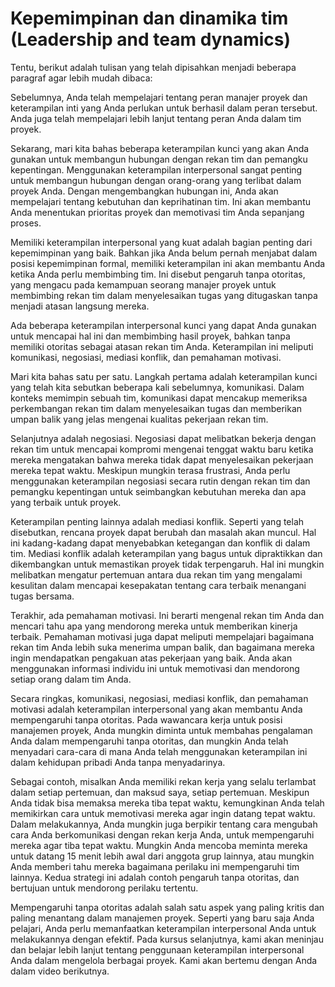 # Kepemimpinan dan dinamika tim (Leadership and team dynamics)

Tentu, berikut adalah tulisan yang telah dipisahkan menjadi beberapa paragraf agar lebih mudah dibaca:

Sebelumnya, Anda telah mempelajari tentang peran manajer proyek dan keterampilan inti yang Anda perlukan untuk berhasil dalam peran tersebut. Anda juga telah mempelajari lebih lanjut tentang peran Anda dalam tim proyek.

Sekarang, mari kita bahas beberapa keterampilan kunci yang akan Anda gunakan untuk membangun hubungan dengan rekan tim dan pemangku kepentingan. Menggunakan keterampilan interpersonal sangat penting untuk membangun hubungan dengan orang-orang yang terlibat dalam proyek Anda. Dengan mengembangkan hubungan ini, Anda akan mempelajari tentang kebutuhan dan keprihatinan tim. Ini akan membantu Anda menentukan prioritas proyek dan memotivasi tim Anda sepanjang proses.

Memiliki keterampilan interpersonal yang kuat adalah bagian penting dari kepemimpinan yang baik. Bahkan jika Anda belum pernah menjabat dalam posisi kepemimpinan formal, memiliki keterampilan ini akan membantu Anda ketika Anda perlu membimbing tim. Ini disebut pengaruh tanpa otoritas, yang mengacu pada kemampuan seorang manajer proyek untuk membimbing rekan tim dalam menyelesaikan tugas yang ditugaskan tanpa menjadi atasan langsung mereka.

Ada beberapa keterampilan interpersonal kunci yang dapat Anda gunakan untuk mencapai hal ini dan membimbing hasil proyek, bahkan tanpa memiliki otoritas sebagai atasan rekan tim Anda. Keterampilan ini meliputi komunikasi, negosiasi, mediasi konflik, dan pemahaman motivasi.

Mari kita bahas satu per satu. Langkah pertama adalah keterampilan kunci yang telah kita sebutkan beberapa kali sebelumnya, komunikasi. Dalam konteks memimpin sebuah tim, komunikasi dapat mencakup memeriksa perkembangan rekan tim dalam menyelesaikan tugas dan memberikan umpan balik yang jelas mengenai kualitas pekerjaan rekan tim.

Selanjutnya adalah negosiasi. Negosiasi dapat melibatkan bekerja dengan rekan tim untuk mencapai kompromi mengenai tenggat waktu baru ketika mereka mengatakan bahwa mereka tidak dapat menyelesaikan pekerjaan mereka tepat waktu. Meskipun mungkin terasa frustrasi, Anda perlu menggunakan keterampilan negosiasi secara rutin dengan rekan tim dan pemangku kepentingan untuk seimbangkan kebutuhan mereka dan apa yang terbaik untuk proyek.

Keterampilan penting lainnya adalah mediasi konflik. Seperti yang telah disebutkan, rencana proyek dapat berubah dan masalah akan muncul. Hal ini kadang-kadang dapat menyebabkan ketegangan dan konflik di dalam tim. Mediasi konflik adalah keterampilan yang bagus untuk dipraktikkan dan dikembangkan untuk memastikan proyek tidak terpengaruh. Hal ini mungkin melibatkan mengatur pertemuan antara dua rekan tim yang mengalami kesulitan dalam mencapai kesepakatan tentang cara terbaik menangani tugas bersama.

Terakhir, ada pemahaman motivasi. Ini berarti mengenal rekan tim Anda dan mencari tahu apa yang mendorong mereka untuk memberikan kinerja terbaik. Pemahaman motivasi juga dapat meliputi mempelajari bagaimana rekan tim Anda lebih suka menerima umpan balik, dan bagaimana mereka ingin mendapatkan pengakuan atas pekerjaan yang baik. Anda akan menggunakan informasi individu ini untuk memotivasi dan mendorong setiap orang dalam tim Anda.

Secara ringkas, komunikasi, negosiasi, mediasi konflik, dan pemahaman motivasi adalah keterampilan interpersonal yang akan membantu Anda mempengaruhi tanpa otoritas. Pada wawancara kerja untuk posisi manajemen proyek, Anda mungkin diminta untuk membahas pengalaman Anda dalam mempengaruhi tanpa otoritas, dan mungkin Anda telah menyadari cara-cara di mana Anda telah menggunakan keterampilan ini dalam kehidupan pribadi Anda tanpa menyadarinya.

Sebagai contoh, misalkan Anda memiliki rekan kerja yang selalu terlambat dalam setiap pertemuan, dan maksud saya, setiap pertemuan. Meskipun Anda tidak bisa memaksa mereka tiba tepat waktu, kemungkinan Anda telah memikirkan cara untuk memotivasi mereka agar ingin datang tepat waktu. Dalam melakukannya, Anda mungkin juga berpikir tentang cara mengubah cara Anda berkomunikasi dengan rekan kerja Anda, untuk mempengaruhi mereka agar tiba tepat waktu. Mungkin Anda mencoba meminta mereka untuk datang 15 menit lebih awal dari anggota grup lainnya, atau mungkin Anda memberi tahu mereka bagaimana perilaku ini mempengaruhi tim lainnya. Kedua strategi ini adalah contoh pengaruh tanpa otoritas, dan bertujuan untuk mendorong perilaku tertentu.

Mempengaruhi tanpa otoritas adalah salah satu aspek yang paling kritis dan paling menantang dalam manajemen proyek. Seperti yang baru saja Anda pelajari, Anda perlu memanfaatkan keterampilan interpersonal Anda untuk melakukannya dengan efektif. Pada kursus selanjutnya, kami akan meninjau dan belajar lebih lanjut tentang penggunaan keterampilan interpersonal Anda dalam mengelola berbagai proyek. Kami akan bertemu dengan Anda dalam video berikutnya.

